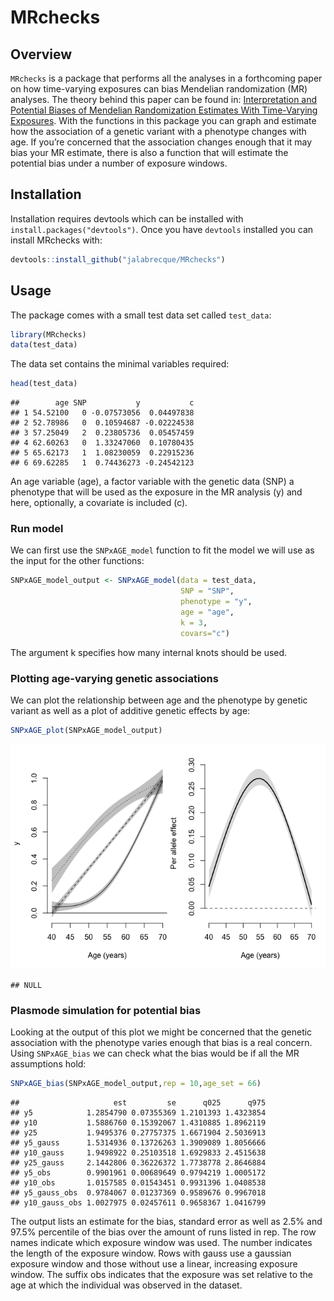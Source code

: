 
# MRchecks

## Overview

`MRchecks` is a package that performs all the analyses in a forthcoming
paper on how time-varying exposures can bias Mendelian randomization
(MR) analyses. The theory behind this paper can be found in:
[Interpretation and Potential Biases of Mendelian Randomization
Estimates With Time-Varying
Exposures](https://pubmed.ncbi.nlm.nih.gov/30239571/). With the
functions in this package you can graph and estimate how the association
of a genetic variant with a phenotype changes with age. If you’re
concerned that the association changes enough that it may bias your MR
estimate, there is also a function that will estimate the potential bias
under a number of exposure windows.

## Installation

Installation requires devtools which can be installed with
`install.packages("devtools")`. Once you have `devtools` installed you
can install MRchecks with:

``` r
devtools::install_github("jalabrecque/MRchecks")
```

## Usage

The package comes with a small test data set called `test_data`:

``` r
library(MRchecks)
data(test_data)
```

The data set contains the minimal variables required:

``` r
head(test_data)
```

    ##        age SNP           y           c
    ## 1 54.52100   0 -0.07573056  0.04497838
    ## 2 52.78986   0  0.10594687 -0.02224538
    ## 3 57.25049   2  0.23805736  0.05457459
    ## 4 62.60263   0  1.33247060  0.10780435
    ## 5 65.62173   1  1.08230059  0.22915236
    ## 6 69.62285   1  0.74436273 -0.24542123

An age variable (age), a factor variable with the genetic data (SNP) a
phenotype that will be used as the exposure in the MR analysis (y) and
here, optionally, a covariate is included (c).

### Run model

We can first use the `SNPxAGE_model` function to fit the model we will
use as the input for the other functions:

``` r
SNPxAGE_model_output <- SNPxAGE_model(data = test_data,
                                      SNP = "SNP",
                                      phenotype = "y",
                                      age = "age",
                                      k = 3,
                                      covars="c")
```

The argument k specifies how many internal knots should be used.

### Plotting age-varying genetic associations

We can plot the relationship between age and the phenotype by genetic
variant as well as a plot of additive genetic effects by age:

``` r
SNPxAGE_plot(SNPxAGE_model_output)
```

![](README_files/figure-gfm/unnamed-chunk-4-1.png)<!-- -->

    ## NULL

### Plasmode simulation for potential bias

Looking at the output of this plot we might be concerned that the
genetic association with the phenotype varies enough that bias is a real
concern. Using `SNPxAGE_bias` we can check what the bias would be if all
the MR assumptions hold:

``` r
SNPxAGE_bias(SNPxAGE_model_output,rep = 10,age_set = 66)
```

    ##                     est         se      q025      q975
    ## y5            1.2854790 0.07355369 1.2101393 1.4323854
    ## y10           1.5886760 0.15392067 1.4310885 1.8962119
    ## y25           1.9495376 0.27757375 1.6671904 2.5036913
    ## y5_gauss      1.5314936 0.13726263 1.3909089 1.8056666
    ## y10_gauss     1.9498922 0.25103518 1.6929833 2.4515638
    ## y25_gauss     2.1442806 0.36226372 1.7738778 2.8646884
    ## y5_obs        0.9901961 0.00689649 0.9794219 1.0005172
    ## y10_obs       1.0157585 0.01543451 0.9931396 1.0408538
    ## y5_gauss_obs  0.9784067 0.01237369 0.9589676 0.9967018
    ## y10_gauss_obs 1.0027975 0.02457611 0.9658367 1.0416799

The output lists an estimate for the bias, standard error as well as
2.5% and 97.5% percentile of the bias over the amount of runs listed in
rep. The row names indicate which exposure window was used. The number
indicates the length of the exposure window. Rows with gauss use a
gaussian exposure window and those without use a linear, increasing
exposure window. The suffix obs indicates that the exposure was set
relative to the age at which the individual was observed in the dataset.
